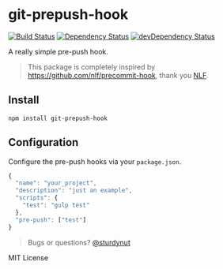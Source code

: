 # git-prepush-hook

[![Build Status](https://travis-ci.org/sturdynut/git-prepush-hook.svg?branch=master)](https://travis-ci.org/sturdynut/git-prepush-hook) 
[![Dependency Status](https://david-dm.org/sturdynut/git-prepush-hook.svg)](https://david-dm.org/sturdynut/git-prepush-hook) 
[![devDependency Status](https://david-dm.org/sturdynut/git-prepush-hook/dev-status.png)](https://david-dm.org/sturdynut/git-prepush-hook?type=dev)

A really simple pre-push hook.

> This package is completely inspired by https://github.com/nlf/precommit-hook, thank you [NLF](https://github.com/nlf).

## Install
`npm install git-prepush-hook`

## Configuration

Configure the pre-push hooks via your `package.json`.

```javascript
{
  "name": "your_project",
  "description": "just an example",
  "scripts": {
    "test": "gulp test"
  },
  "pre-push": ["test"]
}
```

> Bugs or questions? [@sturdynut](http://twitter.com/sturdynut)

MIT License